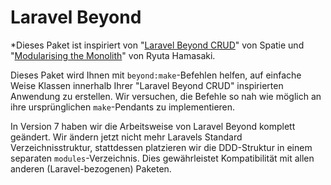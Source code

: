 # Laravel Beyond

*Dieses Paket ist inspiriert von "[Laravel Beyond CRUD](https://spatie.be/products/laravel-beyond-crud)" von Spatie
und "[Modularising the Monolith](https://www.youtube.com/watch?v=0Rq-yHAwYjQ&t=4129s)" von Ryuta Hamasaki.


Dieses Paket wird Ihnen mit `beyond:make`-Befehlen helfen, auf einfache Weise Klassen innerhalb Ihrer "Laravel Beyond CRUD"
inspirierten Anwendung zu erstellen.
Wir versuchen, die Befehle so nah wie möglich an ihre ursprünglichen `make`-Pendants zu implementieren.

In Version 7 haben wir die Arbeitsweise von Laravel Beyond komplett geändert. Wir ändern jetzt nicht mehr Laravels Standard
Verzeichnisstruktur, stattdessen platzieren wir die DDD-Struktur in einem separaten `modules`-Verzeichnis. Dies gewährleistet
Kompatibilität mit allen anderen (Laravel-bezogenen) Paketen.